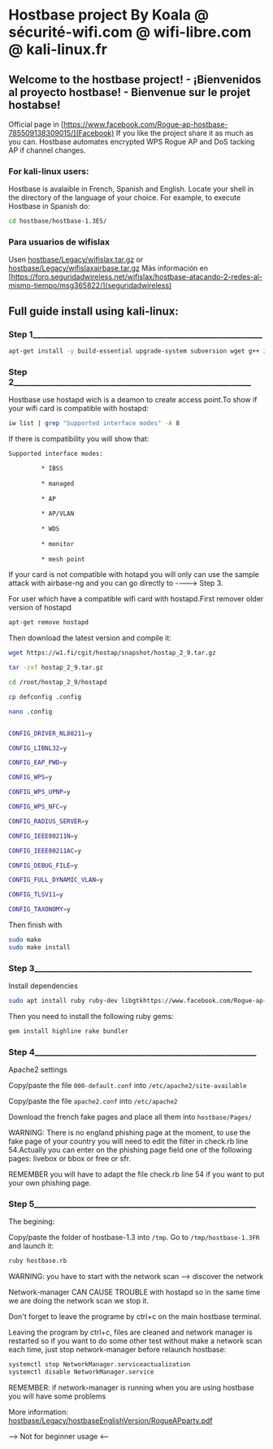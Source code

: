 # Hostbase project By Koala @ sécurité-wifi.com @ wifi-libre.com @ kali-linux.fr
## Welcome to the hostbase project! - ¡Bienvenidos al proyecto hostbase! - Bienvenue sur le projet hostabse! 
Official page in [https://www.facebook.com/Rogue-ap-hostbase-785509138309015/](Facebook)
If you like the project share it as much as you can. 
Hostbase automates encrypted WPS Rogue AP and DoS tacking AP if channel changes.
### For kali-linux users:
 Hostbase is avalaible in French, Spanish and English. Locate your shell in the directory of the language of your choice. For example, to execute Hostbase in Spanish do:
 ```bash
 cd hostbase/hostbase-1.3ES/
 ```
 ### Para usuarios de wifislax
 Usen [hostbase/Legacy/wifislax.tar.gz](wifislax.tar.gz) or [hostbase/Legacy/wifislaxairbase.tar.gz](wifislaxairbase.tar.gz) 
 Más información en [https://foro.seguridadwireless.net/wifislax/hostbase-atacando-2-redes-al-mismo-tiempo/msg365822/](seguridadwireless) 
## Full guide install using kali-linux:
### Step 1__________________________________________________________
```bash
apt-get install -y build-essential upgrade-system subversion wget g++ iptables pavucontrol ffmpeg sqlite3 libsqlite3-dev libssl-dev libnl-3-dev libnl-genl-3-dev dsniff hostapd isc-dhcp-server pkg-config xterm freeradius apache2 php libapache2-mod-php php-cli tcpdump scapy vokoscreen wireshark bridge-utils devscripts gengetopt autoconf libtool make
```
### Step 2____________________________________________________________
Hostbase use hostapd wich is a deamon to create access point.To show if your wifi card is compatible with hostapd:
```bash
iw list | grep "Supported interface modes" -A 8
```
If there is compatibility you will show that:
```bash
Supported interface modes:

		 * IBSS
		 
		 * managed
		 
		 * AP
		 
		 * AP/VLAN
		 
		 * WDS
		 
		 * monitor
		 
		 * mesh point
``` 

If your card is not compatible with hotapd you will only can use the sample attack with airbase-ng and you can go directly to ----> Step 3.

For user which have a compatible wifi card with hostapd.First remover older version of hostapd
```bash
apt-get remove hostapd
```
Then download the latest version and compile it:
```bash
wget https://w1.fi/cgit/hostap/snapshot/hostap_2_9.tar.gz

tar -zxf hostap_2_9.tar.gz

cd /root/hostap_2_9/hostapd

cp defconfig .config

nano .config


CONFIG_DRIVER_NL80211=y

CONFIG_LIBNL32=y

CONFIG_EAP_PWD=y

CONFIG_WPS=y

CONFIG_WPS_UPNP=y

CONFIG_WPS_NFC=y

CONFIG_RADIUS_SERVER=y

CONFIG_IEEE80211N=y

CONFIG_IEEE80211AC=y

CONFIG_DEBUG_FILE=y

CONFIG_FULL_DYNAMIC_VLAN=y

CONFIG_TLSV11=y

CONFIG_TAXONOMY=y
```
Then finish with
```bash
sudo make
sudo make install
```
### Step 3_______________________________________________________

Install dependencies
```bash
sudo apt install ruby ruby-dev libgtkhttps://www.facebook.com/Rogue-ap-hostbase-785509138309015/2.0-dev gobject-introspection ruby-gtk2 mdk4
```
Then you need to install the following ruby gems:
```bash
gem install highline rake bundler
```

### Step 4________________________________________________________

Apache2 settings

Copy/paste the file `000-default.conf` into `/etc/apache2/site-available`

Copy/paste the file `apache2.conf` into `/etc/apache2`

Download the french fake pages and place all them into `hostbase/Pages/`

WARNING: There is no england phishing page at the moment, to use the fake page of your country you will need to edit the filter in check.rb line 54.Actually you can enter on the phishing page field one of the following pages:
livebox or bbox or free or sfr.

REMEMBER you will have to adapt the file check.rb line 54 if you want to put your own phishing page.




### Step 5________________________________________________________

The begining:

Copy/paste the folder of hostbase-1.3 into `/tmp`.
Go to `/tmp/hostbase-1.3FR` and launch it: 
```bash
ruby hostbase.rb
```
WARNING: you have to start with the network scan --> discover the network

Network-manager CAN CAUSE TROUBLE with hostapd so in the same time we are doing the network scan we stop it.

Don't forget to leave the programe by ctrl+c on the main hostbase terminal.

Leaving the program by ctrl+c, files are cleaned and network manager is restarted so if you want to do some other test without make a network scan each time, just stop network-manager before relaunch hostbase:
```bash
systemctl stop NetworkManager.serviceactualization
systemctl disable NetworkManager.service
```

REMEMBER: if network-manager is running when you are using hostbase you will have some problems

More information: [hostbase/Legacy/hostbaseEnglishVersion/RogueAPparty.pdf](RogueAPparty.pdf)


--> Not for beginner usage <--
